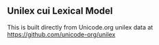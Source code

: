Unilex cui Lexical Model
----------------------

This is built directly from Unicode.org unilex data at
https://github.com/unicode-org/unilex
